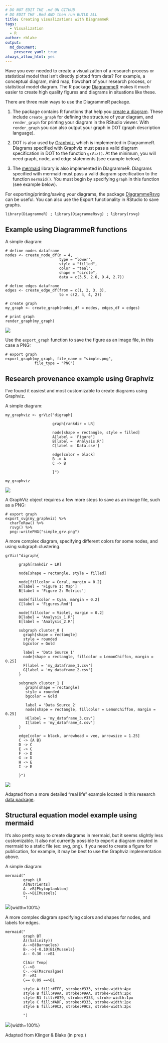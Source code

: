 ```yaml
---
# DO NOT EDIT THE .md ON GITHUB
# DO EDIT THE .Rmd AND then run BUILD ALL
title: Creating visualizations with DiagrammeR
tags:
  - Visualization
  - R
author: rblake
output:   
  md_document:
    preserve_yaml: true
always_allow_html: yes
---
```


Have you ever needed to create a visualization of a research process or
statistical model that isn’t directly plotted from data? For example, a
conceptual diagram, mind map, flowchart of your research process, or
statistical model diagram. The R package
[DiagrammeR](http://rich-iannone.github.io/DiagrammeR/index.html) makes
it much easier to create high quality figures and diagrams in situations
like these.

There are three main ways to use the DiagrammeR package.

1.  The package contains R functions that help you [create a
    diagram](http://rich-iannone.github.io/DiagrammeR/graph_creation.html).
    These include `create_graph` for defining the structure of your
    diagram, and `render_graph` for printing your diagram in the RStudio
    viewer. With `render_graph` you can also output your graph in DOT
    (graph description language).

2.  DOT is also used by [Graphviz](https://www.graphviz.org/), which is
    implemented in DiagrammeR. Diagrams specified with Graphviz must
    pass a valid diagram specification in DOT to the function `grViz()`.
    At the minimum, you will need graph, node, and edge statements (see
    example below).

3.  The [mermaid](https://mermaidjs.github.io/) library is also
    implemented in DiagrammeR. Diagrams specified with mermaid must pass
    a valid diagram specification to the function `mermaid()`. You must
    begin by specifying `graph` in this function (see example below).

For exporting/printing/saving your diagrams, the package
[DiagrammeRsvg](https://github.com/rich-iannone/DiagrammeRsvg) can be
useful. You can also use the Export functionality in RStudio to save
graphs.

    library(DiagrammeR) ; library(DiagrammeRsvg) ; library(rsvg) 

Example using DiagrammeR functions
----------------------------------

A simple diagram:

    # define nodes dataframe
    nodes <- create_node_df(n = 4, 
                            type = "lower",
                            style = "filled",
                            color = "teal", 
                            shape = "circle", 
                            data = c(3.5, 2.6, 9.4, 2.7))

    # define edges dataframe
    edges <- create_edge_df(from = c(1, 2, 3, 3),
                            to = c(2, 4, 4, 2))

    # create graph
    my_graph <- create_graph(nodes_df = nodes, edges_df = edges)

    # print graph
    render_graph(my_graph)

![](/assets/images/2019-06-07-visualization-with-diagrammeR_files/figure-markdown_strict/unnamed-chunk-2-1.png)

Use the `export_graph` function to save the figure as an image file, in
this case a PNG:

    # export graph
    export_graph(my_graph, file_name = "simple.png",
                 file_type = "PNG")

Research provenance example using Graphviz
------------------------------------------

I’ve found it easiest and most customizable to create diagrams using
Graphviz.

A simple diagram:

    my_graphviz <- grViz("digraph{
             
                         graph[rankdir = LR]
                         
                         node[shape = rectangle, style = filled]  
                         A[label = 'Figure']
                         B[label = 'Analysis.R']
                         C[label = 'Data.csv']

                         edge[color = black]
                         B -> A
                         C -> B
                         
                         }")

    my_graphviz

![](/assets/images/2019-06-07-visualization-with-diagrammeR_files/figure-markdown_strict/unnamed-chunk-4-1.png)

A GraphViz object requires a few more steps to save as an image file,
such as a PNG:

    # export graph
    export_svg(my_graphviz) %>%
      charToRaw() %>%
      rsvg() %>%
      png::writePNG("simple_grv.png")

A more complex diagram, specifying different colors for some nodes, and
using subgraph clustering.

    grViz("digraph{

          graph[rankdir = LR]
      
          node[shape = rectangle, style = filled]
      
          node[fillcolor = Coral, margin = 0.2]
          A[label = 'Figure 1: Map']
          B[label = 'Figure 2: Metrics']
      
          node[fillcolor = Cyan, margin = 0.2]
          C[label = 'Figures.Rmd']
      
          node[fillcolor = Violet, margin = 0.2]
          D[label = 'Analysis_1.R']
          E[label = 'Analysis_2.R']
      
          subgraph cluster_0 {
            graph[shape = rectangle]
            style = rounded
            bgcolor = Gold
        
            label = 'Data Source 1'
            node[shape = rectangle, fillcolor = LemonChiffon, margin = 0.25]
            F[label = 'my_dataframe_1.csv']
            G[label = 'my_dataframe_2.csv']
          }
      
          subgraph cluster_1 {
             graph[shape = rectangle]
             style = rounded
             bgcolor = Gold
        
             label = 'Data Source 2'
             node[shape = rectangle, fillcolor = LemonChiffon, margin = 0.25]
             H[label = 'my_dataframe_3.csv']
             I[label = 'my_dataframe_4.csv']
          }
      
          edge[color = black, arrowhead = vee, arrowsize = 1.25]
          C -> {A B}
          D -> C
          E -> C
          F -> D
          G -> D
          H -> E
          I -> E
          
          }")

![](/assets/images/2019-06-07-visualization-with-diagrammeR_files/figure-markdown_strict/unnamed-chunk-6-1.png)

Adapted from a more detailed “real life” example located in this
research [data
package](https://knb.ecoinformatics.org/view/urn:uuid:64e28478-7964-4fcb-b002-49a7915fbe4e).

Structural equation model example using mermaid
-----------------------------------------------

It’s also pretty easy to create diagrams in mermaid, but it seems
slightly less customizable. It also not currently possible to export a
diagram created in mermaid to a static file (ex: svg, png). If you need
to create a figure for publication, for example, it may be best to use
the Graphviz implementation above.

A simple diagram:

    mermaid("
            graph LR
            A[Nutrients]
            A-->B[Phytoplankton]
            B-->B1[Mussels]
            ")

![](/assets/images/2019-06-07-visualization-with-diagrammeR_files/figure-markdown_strict/unnamed-chunk-7-1.png){width=100%}

A more complex diagram specifying colors and shapes for nodes, and
labels for edges.

    mermaid("
            graph BT
            A((Salinity))
            A-->B(Barnacles)
            B-.->|-0.10|B1{Mussels}
            A-- 0.30 -->B1

            C[Air Temp]
            C-->B
            C-.->E(Macroalgae)
            E-->B1
            C== 0.89 ==>B1

            style A fill:#FFF, stroke:#333, stroke-width:4px
            style B fill:#9AA, stroke:#9AA, stroke-width:2px
            style B1 fill:#879, stroke:#333, stroke-width:1px
            style C fill:#ADF, stroke:#333, stroke-width:2px
            style E fill:#9C2, stroke:#9C2, stroke-width:2px

            ")

![](/assets/images/2019-06-07-visualization-with-diagrammeR_files/figure-markdown_strict/unnamed-chunk-8-1.png){width=100%}

Adapted from Klinger & Blake (in prep.)
